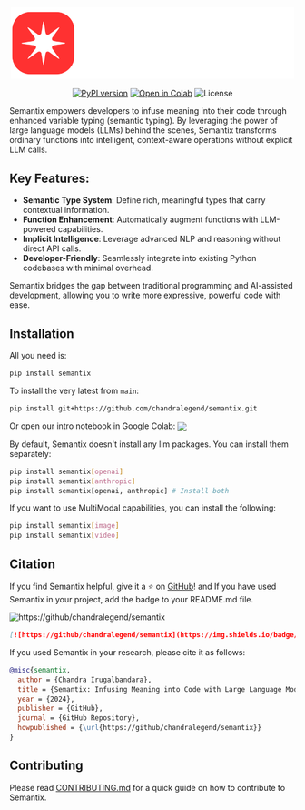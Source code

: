 <div align="center">
  <picture>
    <img alt="Semantix: Infusing Meaning into Code with Large Language Models" width="500px" src="images/dark.png">
  </picture>

  [![PyPI version](https://img.shields.io/pypi/v/semantix.svg)](https://pypi.org/project/semantix/) [![Open in Colab](https://colab.research.google.com/assets/colab-badge.svg)](https://colab.research.google.com/github/chandralegend/semantix/blob/main/try.ipynb) ![License](https://img.shields.io/badge/License-MIT-blue.svg)
</div>

Semantix empowers developers to infuse meaning into their code through enhanced variable typing (semantic typing). By leveraging the power of large language models (LLMs) behind the scenes, Semantix transforms ordinary functions into intelligent, context-aware operations without explicit LLM calls.

## Key Features:

- **Semantic Type System**: Define rich, meaningful types that carry contextual information.
- **Function Enhancement**: Automatically augment functions with LLM-powered capabilities.
- **Implicit Intelligence**: Leverage advanced NLP and reasoning without direct API calls.
- **Developer-Friendly**: Seamlessly integrate into existing Python codebases with minimal overhead.

Semantix bridges the gap between traditional programming and AI-assisted development, allowing you to write more expressive, powerful code with ease.

## Installation
All you need is:

```bash
pip install semantix
```

To install the very latest from `main`:

```bash
pip install git+https://github.com/chandralegend/semantix.git
````

Or open our intro notebook in Google Colab: [<img align="center" src="https://colab.research.google.com/assets/colab-badge.svg" />](https://colab.research.google.com/github/chandralegend/semantix/blob/main/try.ipynb)

By default, Semantix doesn't install any llm packages. You can install them separately:

```bash
pip install semantix[openai]
pip install semantix[anthropic]
pip install semantix[openai, anthropic] # Install both
```

If you want to use MultiModal capabilities, you can install the following:

```bash
pip install semantix[image]
pip install semantix[video]
```

## Citation

If you find Semantix helpful, give it a ⭐️ on [GitHub](https://github/chandralegend/semantix)!
and If you have used Semantix in your project, add the badge to your README.md file.

![https://github/chandralegend/semantix](https://img.shields.io/badge/Powered%20by-Semantix-8A2BE2)

```markdown
[![https://github/chandralegend/semantix](https://img.shields.io/badge/Powered%20by-Semantix-8A2BE2)](https://github/chandralegend/semantix)
```

If you used Semantix in your research, please cite it as follows:

```bibtex
@misc{semantix,
  author = {Chandra Irugalbandara},
  title = {Semantix: Infusing Meaning into Code with Large Language Models},
  year = {2024},
  publisher = {GitHub},
  journal = {GitHub Repository},
  howpublished = {\url{https://github/chandralegend/semantix}}
}
```

## Contributing
Please read [CONTRIBUTING.md](CONTRIBUTING.md) for a quick guide on how to contribute to Semantix.
